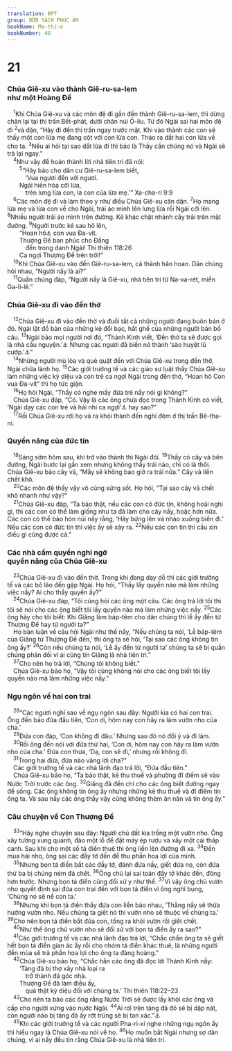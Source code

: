 ```yaml
---
translation: BPT
group: BỐN SÁCH PHÚC ÂM
bookName: Ma-thi-ơ 
bookNumber: 40
---
```


<div class="title"><h1>21</h1><h3>Chúa Giê-xu vào thành Giê-ru-sa-lem<br/>như một Hoàng Đế</h3></div>
<span class="verse mat_21_1"> <sup>1</sup>Khi Chúa Giê-xu và các môn đệ đi gần đến thành Giê-ru-sa-lem, thì dừng chân lại tại thị trấn Bết-phát, dưới chân núi Ô-liu. Từ đó Ngài sai hai môn đệ đi</span>
<span class="verse mat_21_2"><sup>2</sup>và dặn, “Hãy đi đến thị trấn ngay trước mặt. Khi vào thành các con sẽ thấy một con lừa mẹ đang cột với con lừa con. Tháo ra dắt hai con lừa về cho ta.</span>
<span class="verse mat_21_3"><sup>3</sup>Nếu ai hỏi tại sao dắt lừa đi thì bảo là Thầy cần chúng nó và Ngài sẽ trả lại ngay.”<br/></span>
<span class="verse mat_21_4"> <sup>4</sup>Như vậy để hoàn thành lời nhà tiên tri đã nói:<br/></span>
<span class="verse mat_21_5">  <sup>5</sup>“Hãy bảo cho dân cư Giê-ru-sa-lem biết,<br/>   ‘Vua ngươi đến với ngươi.<br/>  Ngài hiền hòa cỡi lừa,<br/>   trên lưng lừa con, là con của lừa mẹ.’” Xa-cha-ri 9:9<br/></span>
<span class="verse mat_21_6"> <sup>6</sup>Các môn đệ đi và làm theo y như điều Chúa Giê-xu căn dặn.</span>
<span class="verse mat_21_7"><sup>7</sup>Họ mang lừa mẹ và lừa con về cho Ngài, trải áo mình lên lưng lừa rồi Ngài cỡi lên.</span>
<span class="verse mat_21_8"><sup>8</sup>Nhiều người trải áo mình trên đường. Kẻ khác chặt nhánh cây trải trên mặt đường.</span>
<span class="verse mat_21_9"><sup>9</sup>Người trước kẻ sau hô lên,<br/>  “Hoan hô<a data-toggle="tooltip" data-placement="bottom" title="Nguyên văn, “Hô-sa-na,” danh từ Hê-bê-rơ lúc đầu dùng để cầu xin Thượng Đế giúp đỡ. Trong trường hợp nầy rất có thể là tiếng reo vui ca ngợi Thượng Đế hoặc Đấng Cứu Thế của Ngài. Xem phần cuối của câu nầy và trong câu 15.">⚓</a> con vua Đa-vít.<br/>  Thượng Đế ban phúc cho Đấng<br/>   đến trong danh Ngài! Thi thiên 118:26<br/>  Ca ngợi Thượng Đế trên trời!”<br/></span>
<span class="verse mat_21_10"> <sup>10</sup>Khi Chúa Giê-xu vào đến Giê-ru-sa-lem, cả thành hân hoan. Dân chúng hỏi nhau, “Người nầy là ai?”<br/></span>
<span class="verse mat_21_11"> <sup>11</sup>Quần chúng đáp, “Người nầy là Giê-xu, nhà tiên tri từ Na-xa-rét, miền Ga-li-lê.”<br/></span>
<div class="title"><h3>Chúa Giê-xu đi vào đền thờ</h3></div>
<span class="verse mat_21_12"> <sup>12</sup>Chúa Giê-xu đi vào đền thờ và đuổi tất cả những người đang buôn bán ở đó. Ngài lật đổ bàn của những kẻ đổi bạc, hất ghế của những người bán bồ câu.</span>
<span class="verse mat_21_13"><sup>13</sup>Ngài bảo mọi người nơi đó, “Thánh Kinh viết, ‘Đền thờ ta sẽ được gọi là nhà cầu nguyện.’<a data-toggle="tooltip" data-placement="bottom" title="Ê-sai 56:7.">⚓</a> Nhưng các ngươi đã biến nó thành ‘sào huyệt lũ cướp.’<a data-toggle="tooltip" data-placement="bottom" title="Giê 7:11.">⚓</a>”<br/></span>
<span class="verse mat_21_14"> <sup>14</sup>Những người mù lòa và què quặt đến với Chúa Giê-xu trong đền thờ, Ngài chữa lành họ.</span>
<span class="verse mat_21_15"><sup>15</sup>Các giới trưởng tế và các giáo sư luật thấy Chúa Giê-xu làm những việc kỳ diệu và con trẻ ca ngợi Ngài trong đền thờ, “Hoan hô Con vua Đa-vít” thì họ tức giận.<br/></span>
<span class="verse mat_21_16"> <sup>16</sup>Họ hỏi Ngài, “Thầy có nghe mấy đứa trẻ nầy nói gì không?”<br/> Chúa Giê-xu đáp, “Có. Vậy là các ông chưa đọc trong Thánh Kinh có viết, ‘Ngài dạy các con trẻ và hài nhi ca ngợi’<a data-toggle="tooltip" data-placement="bottom" title="Thi 8:2 (Bản Cựu Ước tiếng Hi-lạp).">⚓</a> hay sao?”<br/></span>
<span class="verse mat_21_17"> <sup>17</sup>Rồi Chúa Giê-xu rời họ và ra khỏi thành đến nghỉ đêm ở thị trấn Bê-tha-ni.<br/></span>
<div class="title"><h3>Quyền năng của đức tin</h3></div>
<span class="verse mat_21_18"> <sup>18</sup>Sáng sớm hôm sau, khi trở vào thành thì Ngài đói.</span>
<span class="verse mat_21_19"><sup>19</sup>Thấy có cây vả bên đường, Ngài bước lại gần xem nhưng không thấy trái nào, chỉ có lá thôi. Chúa Giê-xu bảo cây vả, “Mầy sẽ không bao giờ ra trái nữa.” Cây vả liền chết khô.<br/></span>
<span class="verse mat_21_20"> <sup>20</sup>Các môn đệ thấy vậy vô cùng sửng sốt. Họ hỏi, “Tại sao cây vả chết khô nhanh như vậy?”<br/></span>
<span class="verse mat_21_21"> <sup>21</sup>Chúa Giê-xu đáp, “Ta bảo thật, nếu các con có đức tin, không hoài nghi gì, thì các con có thể làm giống như ta đã làm cho cây nầy, hoặc hơn nữa. Các con có thể bảo hòn núi nầy rằng, ‘Hãy bứng lên và nhào xuống biển đi.’ Nếu các con có đức tin thì việc ấy sẽ xảy ra.</span>
<span class="verse mat_21_22"><sup>22</sup>Nếu các con tin thì cầu xin điều gì cũng được cả.”<br/></span>
<div class="title"><h3>Các nhà cầm quyền nghi ngờ<br/>quyền năng của Chúa Giê-xu</h3></div>
<span class="verse mat_21_23"> <sup>23</sup>Chúa Giê-xu đi vào đền thờ. Trong khi đang dạy dỗ thì các giới trưởng tế và các bô lão đến gặp Ngài. Họ hỏi, “Thầy lấy quyền nào mà làm những việc nầy? Ai cho thầy quyền ấy?”<br/></span>
<span class="verse mat_21_24"> <sup>24</sup>Chúa Giê-xu đáp, “Tôi cũng hỏi các ông một câu. Các ông trả lời tôi thì tôi sẽ nói cho các ông biết tôi lấy quyền nào mà làm những việc nầy.</span>
<span class="verse mat_21_25"><sup>25</sup>Các ông hãy cho tôi biết: Khi Giăng làm báp-têm cho dân chúng thì lễ ấy đến từ Thượng Đế hay từ người ta?”<br/> Họ bàn luận về câu hỏi Ngài như thế nầy, “Nếu chúng ta nói, ‘Lễ báp-têm của Giăng từ Thượng Đế đến,’ thì ông ta sẽ hỏi, ‘Tại sao các ông không tin ông ấy?’</span>
<span class="verse mat_21_26"><sup>26</sup>Còn nếu chúng ta nói, ‘Lễ ấy đến từ người ta’ chúng ta sẽ bị quần chúng phản đối vì ai cũng tin Giăng là nhà tiên tri.”<br/></span>
<span class="verse mat_21_27"> <sup>27</sup>Cho nên họ trả lời, “Chúng tôi không biết.”<br/> Chúa Giê-xu bảo họ, “Vậy tôi cũng không nói cho các ông biết tôi lấy quyền nào mà làm những việc nầy.”<br/></span>
<div class="title"><h3>Ngụ ngôn về hai con trai</h3></div>
<span class="verse mat_21_28"> <sup>28</sup>“Các ngươi nghĩ sao về ngụ ngôn sau đây: Người kia có hai con trai. Ông đến bảo đứa đầu tiên, ‘Con ơi, hôm nay con hãy ra làm vườn nho của cha.’<br/></span>
<span class="verse mat_21_29"> <sup>29</sup>Đứa con đáp, ‘Con không đi đâu.’ Nhưng sau đó nó đổi ý và đi làm.<br/></span>
<span class="verse mat_21_30"> <sup>30</sup>Rồi ông đến nói với đứa thứ hai, ‘Con ơi, hôm nay con hãy ra làm vườn nho của cha.’ Đứa con thưa, ‘Dạ, con sẽ đi,’ nhưng rồi không đi.<br/></span>
<span class="verse mat_21_31"> <sup>31</sup>Trong hai đứa, đứa nào vâng lời cha?”<br/> Các giới trưởng tế và các nhà lãnh đạo trả lời, “Đứa đầu tiên.”<br/> Chúa Giê-xu bảo họ, “Ta bảo thật, kẻ thu thuế và phường đĩ điếm sẽ vào Nước Trời trước các ông.</span>
<span class="verse mat_21_32"><sup>32</sup>Giăng đã đến chỉ cho các ông biết đường ngay để sống. Các ông không tin ông ấy nhưng những kẻ thu thuế và đĩ điếm tin ông ta. Và sau nầy các ông thấy vậy cũng không thèm ăn năn và tin ông ấy.”<br/></span>
<div class="title"><h3>Câu chuyện về Con Thượng Đế</h3></div>
<span class="verse mat_21_33"> <sup>33</sup>“Hãy nghe chuyện sau đây: Người chủ đất kia trồng một vườn nho. Ông xây tường xung quanh, đào một lỗ để đặt máy ép rượu và xây một cái tháp canh. Sau khi cho một số tá điền thuê thì ông liền lên đường đi xa.</span>
<span class="verse mat_21_34"><sup>34</sup>Đến mùa hái nho, ông sai các đầy tớ đến để thu phần hoa lợi của mình.<br/></span>
<span class="verse mat_21_35"> <sup>35</sup>Nhưng bọn tá điền bắt các đầy tớ, đánh đứa nầy, giết đứa nọ, còn đứa thứ ba bị chúng ném đá chết.</span>
<span class="verse mat_21_36"><sup>36</sup>Ông chủ lại sai toán đầy tớ khác đến, đông hơn trước. Nhưng bọn tá điền cũng đối xử y như thế.</span>
<span class="verse mat_21_37"><sup>37</sup>Vì vậy ông chủ vườn nho quyết định sai đứa con trai đến với bọn tá điền vì ông nghĩ bụng, ‘Chúng nó sẽ nể con ta.’<br/></span>
<span class="verse mat_21_38"> <sup>38</sup>Nhưng khi bọn tá điền thấy đứa con liền bảo nhau, ‘Thằng nầy sẽ thừa hưởng vườn nho. Nếu chúng ta giết nó thì vườn nho sẽ thuộc về chúng ta.’</span>
<span class="verse mat_21_39"><sup>39</sup>Cho nên bọn tá điền bắt đứa con, tống ra khỏi vườn rồi giết chết.<br/></span>
<span class="verse mat_21_40"> <sup>40</sup>Như thế ông chủ vườn nho sẽ đối xử với bọn tá điền ấy ra sao?”<br/></span>
<span class="verse mat_21_41"> <sup>41</sup>Các giới trưởng tế và các nhà lãnh đạo trả lời, “Chắc chắn ông ta sẽ giết hết bọn tá điền gian ác ấy rồi cho nhóm tá điền khác thuê, là những người đến mùa sẽ trả phần hoa lợi cho ông ta đàng hoàng.”<br/></span>
<span class="verse mat_21_42"> <sup>42</sup>Chúa Giê-xu bảo họ, “Chắc hẳn các ông đã đọc lời Thánh Kinh nầy:<br/>  ‘Tảng đá bị thợ xây nhà loại ra<br/>   trở thành đá góc nhà.<br/>  Thượng Đế đã làm điều ấy,<br/>   quả thật kỳ diệu đối với chúng ta.’ Thi thiên 118:22–23<br/></span>
<span class="verse mat_21_43"> <sup>43</sup>Cho nên ta bảo các ông rằng Nước Trời sẽ được lấy khỏi các ông và cấp cho người xứng vào nước Ngài.</span>
<span class="verse mat_21_44"><sup>44</sup>Ai rơi trên tảng đá đó sẽ bị dập nát, còn người nào bị tảng đá ấy rớt trúng sẽ bị tan xác.”<a data-toggle="tooltip" data-placement="bottom" title="Một vài văn bản cổ Hi-lạp không có câu 44.">⚓</a><br/></span>
<span class="verse mat_21_45"> <sup>45</sup>Khi các giới trưởng tế và các người Pha-ri-xi nghe những ngụ ngôn ấy thì hiểu ngay là Chúa Giê-xu nói về họ.</span>
<span class="verse mat_21_46"><sup>46</sup>Họ muốn bắt Ngài nhưng sợ dân chúng, vì ai nấy đều tin rằng Chúa Giê-xu là nhà tiên tri.<br/></span>
